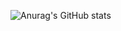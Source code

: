 ![Anurag's GitHub stats](https://github-readme-stats.vercel.app/api?username=mycve&show_icons=true&theme=radical)
